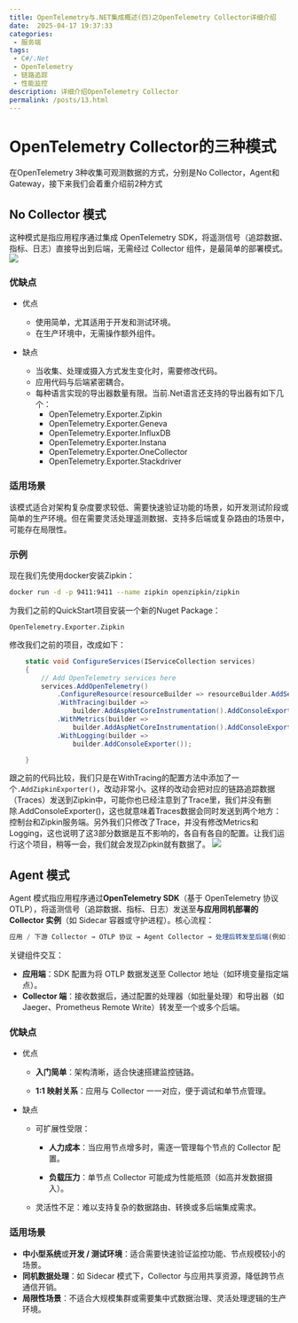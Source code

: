 ```yaml
---
title: OpenTelemetry与.NET集成概述(四)之OpenTelemetry Collector详细介绍
date:  2025-04-17 19:37:33
categories:
 - 服务端
tags:
 - C#/.Net
 - OpenTelemetry
 - 链路追踪
 - 性能监控
description: 详细介绍OpenTelemetry Collector
permalink: /posts/13.html
---
```


# OpenTelemetry Collector的三种模式

在OpenTelemetry 3种收集可观测数据的方式，分别是No Collector，Agent和Gateway，接下来我们会着重介绍前2种方式

## No Collector 模式

这种模式是指应用程序通过集成 OpenTelemetry SDK，将遥测信号（追踪数据、指标、日志）直接导出到后端，无需经过 Collector 组件，是最简单的部署模式。
![](/images/otel5.png)

### 优缺点

- 优点

  - 使用简单，尤其适用于开发和测试环境。
  - 在生产环境中，无需操作额外组件。

- 缺点

  - 当收集、处理或摄入方式发生变化时，需要修改代码。
  - 应用代码与后端紧密耦合。
  - 每种语言实现的导出器数量有限。当前.Net语言还支持的导出器有如下几个：
    - OpenTelemetry.Exporter.Zipkin
    - OpenTelemetry.Exporter.Geneva
    - OpenTelemetry.Exporter.InfluxDB
    - OpenTelemetry.Exporter.Instana
    - OpenTelemetry.Exporter.OneCollector
    - OpenTelemetry.Exporter.Stackdriver

### 适用场景

该模式适合对架构复杂度要求较低、需要快速验证功能的场景，如开发测试阶段或简单的生产环境。但在需要灵活处理遥测数据、支持多后端或复杂路由的场景中，可能存在局限性。

### 示例

现在我们先使用docker安装Zipkin：

```bash
docker run -d -p 9411:9411 --name zipkin openzipkin/zipkin
```

为我们之前的QuickStart项目安装一个新的Nuget Package：

```
OpenTelemetry.Exporter.Zipkin
```

修改我们之前的项目，改成如下：

```c#
    static void ConfigureServices(IServiceCollection services)
    {
        // Add OpenTelemetry services here
        services.AddOpenTelemetry()
            .ConfigureResource(resourceBuilder => resourceBuilder.AddService("QuickStart")) // Replace with your application name
            .WithTracing(builder =>
                builder.AddAspNetCoreInstrumentation().AddConsoleExporter().AddZipkinExporter())
            .WithMetrics(builder =>
                builder.AddAspNetCoreInstrumentation().AddConsoleExporter())
            .WithLogging(builder =>
                builder.AddConsoleExporter()); 

    }
```

跟之前的代码比较，我们只是在WithTracing的配置方法中添加了一个`.AddZipkinExporter()`，改动非常小。这样的改动会把对应的链路追踪数据（Traces）发送到Zipkin中，可能你也已经注意到了Trace里，我们并没有删除.AddConsoleExporter()，这也就意味着Traces数据会同时发送到两个地方：控制台和Zipkin服务端。另外我们只修改了Trace，并没有修改Metrics和Logging，这也说明了这3部分数据是互不影响的，各自有各自的配置。让我们运行这个项目，稍等一会，我们就会发现Zipkin就有数据了。
![](/images/otel4.png)

## Agent 模式

Agent 模式指应用程序通过**OpenTelemetry SDK**（基于 OpenTelemetry 协议 OTLP），将遥测信号（追踪数据、指标、日志）发送至**与应用同机部署的 Collector 实例**（如 Sidecar 容器或守护进程）。核心流程：

```js
应用 / 下游 Collector → OTLP 协议 → Agent Collector → 处理后转发至后端(例如：Zipkin)
```

关键组件交互：

- **应用端**：SDK 配置为将 OTLP 数据发送至 Collector 地址（如环境变量指定端点）。
- **Collector 端**：接收数据后，通过配置的处理器（如批量处理）和导出器（如 Jaeger、Prometheus Remote Write）转发至一个或多个后端。

### 优缺点

- 优点

  - **入门简单**：架构清晰，适合快速搭建监控链路。

  - **1:1 映射关系**：应用与 Collector 一一对应，便于调试和单节点管理。

- 缺点

  - 可扩展性受限：

    - **人力成本**：当应用节点增多时，需逐一管理每个节点的 Collector 配置。

    - **负载压力**：单节点 Collector 可能成为性能瓶颈（如高并发数据摄入）。

  - 灵活性不足：难以支持复杂的数据路由、转换或多后端集成需求。

### **适用场景**

- **中小型系统**或**开发 / 测试环境**：适合需要快速验证监控功能、节点规模较小的场景。
- **同机数据处理**：如 Sidecar 模式下，Collector 与应用共享资源，降低跨节点通信开销。
- **局限性场景**：不适合大规模集群或需要集中式数据治理、灵活处理逻辑的生产环境。
